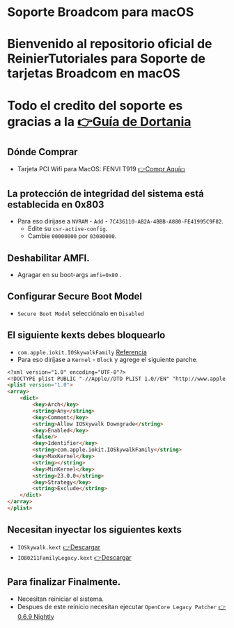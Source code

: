 # Soporte Broadcom para macOS
# Bienvenido al repositorio oficial de ReinierTutoriales para Soporte de tarjetas Broadcom en macOS
# Todo el credito del soporte es gracias a la [👉Guía de Dortania](https://github.com/dortania/OpenCore-Legacy-Patcher/)

## Dónde Comprar
* Tarjeta PCI Wifi para MacOS: FENVI T919 [👉Compr Aquí💵](https://amzn.to/3OOEQoa)


## La protección de integridad del sistema está establecida en 0x803
* Para eso diríjase a `NVRAM` - `Add` - `7C436110-AB2A-4BBB-A880-FE41995C9F82`.
  * Edite su `csr-active-config`.
  * Cambie `00000000` por `03080000`.


## Deshabilitar AMFI.
 * Agragar en su boot-args `amfi=0x80` .
## Configurar Secure Boot Model
 *  `Secure Boot Model` selecciónalo en `Disabled`


## El siguiente kexts debes bloquearlo 
 * `com.apple.iokit.IOSkywalkFamily`  [Referencia](https://github.com/dortania/OpenCore-Legacy-Patcher/blob/e21efa975c0cf228cb36e81a974bc6b4c27c7807/payloads/Config/config.plist#L1695-L1710/)
 * Para eso diríjase a `Kernel` - `Block` y agrege el siguiente parche.
```md
<?xml version="1.0" encoding="UTF-8"?>
<!DOCTYPE plist PUBLIC "-//Apple//DTD PLIST 1.0//EN" "http://www.apple.com/DTDs/PropertyList-1.0.dtd">
<plist version="1.0">
<array>
	<dict>
		<key>Arch</key>
		<string>Any</string>
		<key>Comment</key>
		<string>Allow IOSkywalk Downgrade</string>
		<key>Enabled</key>
		<false/>
		<key>Identifier</key>
		<string>com.apple.iokit.IOSkywalkFamily</string>
		<key>MaxKernel</key>
		<string></string>
		<key>MinKernel</key>
		<string>23.0.0</string>
		<key>Strategy</key>
		<string>Exclude</string>
	</dict>
</array>
</plist>

```

## Necesitan inyectar los siguientes kexts
 * `IOSkywalk.kext`  [👉Descargar ](https://github.com/dortania/OpenCore-Legacy-Patcher/blob/e21efa975c0cf228cb36e81a974bc6b4c27c7807/payloads/Kexts/Wifi/IOSkywalkFamily-v1.0.0.zip/)
 * `IO80211FamilyLegacy.kext`  [👉Descargar ](https://github.com/dortania/OpenCore-Legacy-Patcher/blob/e21efa975c0cf228cb36e81a974bc6b4c27c7807/payloads/Kexts/Wifi/IO80211FamilyLegacy-v1.0.0.zip/)

## Para finalizar Finalmente.
 * Necesitan reiniciar el sistema.
* Despues de este reinicio  necesitan ejecutar `OpenCore Legacy Patcher` [👉 0.6.9 Nightly ](https://github.com/dortania/OpenCore-Legacy-Patcher/pull/1077/)

